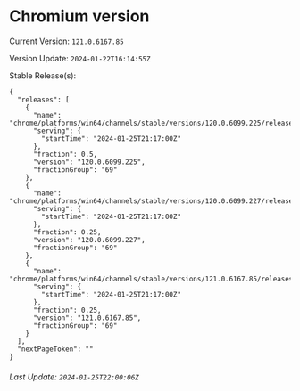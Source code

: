 # Chromium version

Current Version: `121.0.6167.85`

Version Update: `2024-01-22T16:14:55Z`

Stable Release(s):
```
{
  "releases": [
    {
      "name": "chrome/platforms/win64/channels/stable/versions/120.0.6099.225/releases/1706217420",
      "serving": {
        "startTime": "2024-01-25T21:17:00Z"
      },
      "fraction": 0.5,
      "version": "120.0.6099.225",
      "fractionGroup": "69"
    },
    {
      "name": "chrome/platforms/win64/channels/stable/versions/120.0.6099.227/releases/1706217420",
      "serving": {
        "startTime": "2024-01-25T21:17:00Z"
      },
      "fraction": 0.25,
      "version": "120.0.6099.227",
      "fractionGroup": "69"
    },
    {
      "name": "chrome/platforms/win64/channels/stable/versions/121.0.6167.85/releases/1706217420",
      "serving": {
        "startTime": "2024-01-25T21:17:00Z"
      },
      "fraction": 0.25,
      "version": "121.0.6167.85",
      "fractionGroup": "69"
    }
  ],
  "nextPageToken": ""
}
```

###### Last Update: `2024-01-25T22:00:06Z`
        